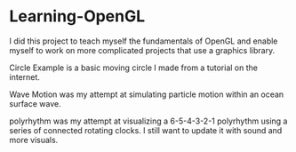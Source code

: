 # Learning-OpenGL

I did this project to teach myself the fundamentals of OpenGL and enable myself to work on more complicated projects that use a graphics library.

Circle Example is a basic moving circle I made from a tutorial on the internet.

Wave Motion was my attempt at simulating particle motion within an ocean surface wave.

polyrhythm was my attempt at visualizing a 6-5-4-3-2-1 polyrhythm using a series of connected rotating clocks. I still want to update it with sound and more visuals.
